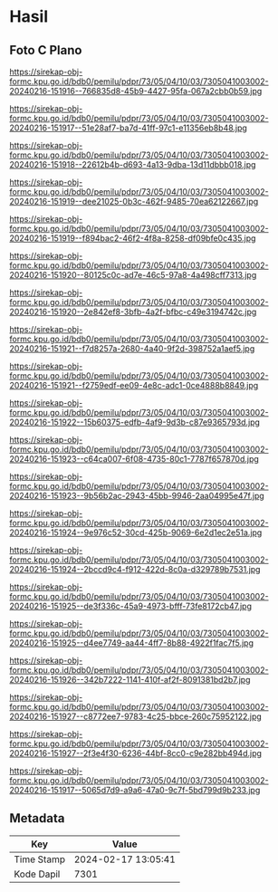 # Hasil

## Foto C Plano

https://sirekap-obj-formc.kpu.go.id/bdb0/pemilu/pdpr/73/05/04/10/03/7305041003002-20240216-151916--766835d8-45b9-4427-95fa-067a2cbb0b59.jpg

https://sirekap-obj-formc.kpu.go.id/bdb0/pemilu/pdpr/73/05/04/10/03/7305041003002-20240216-151917--51e28af7-ba7d-41ff-97c1-e11356eb8b48.jpg

https://sirekap-obj-formc.kpu.go.id/bdb0/pemilu/pdpr/73/05/04/10/03/7305041003002-20240216-151918--22612b4b-d693-4a13-9dba-13d11dbbb018.jpg

https://sirekap-obj-formc.kpu.go.id/bdb0/pemilu/pdpr/73/05/04/10/03/7305041003002-20240216-151919--dee21025-0b3c-462f-9485-70ea62122667.jpg

https://sirekap-obj-formc.kpu.go.id/bdb0/pemilu/pdpr/73/05/04/10/03/7305041003002-20240216-151919--f894bac2-46f2-4f8a-8258-df09bfe0c435.jpg

https://sirekap-obj-formc.kpu.go.id/bdb0/pemilu/pdpr/73/05/04/10/03/7305041003002-20240216-151920--80125c0c-ad7e-46c5-97a8-4a498cff7313.jpg

https://sirekap-obj-formc.kpu.go.id/bdb0/pemilu/pdpr/73/05/04/10/03/7305041003002-20240216-151920--2e842ef8-3bfb-4a2f-bfbc-c49e3194742c.jpg

https://sirekap-obj-formc.kpu.go.id/bdb0/pemilu/pdpr/73/05/04/10/03/7305041003002-20240216-151921--f7d8257a-2680-4a40-9f2d-398752a1aef5.jpg

https://sirekap-obj-formc.kpu.go.id/bdb0/pemilu/pdpr/73/05/04/10/03/7305041003002-20240216-151921--f2759edf-ee09-4e8c-adc1-0ce4888b8849.jpg

https://sirekap-obj-formc.kpu.go.id/bdb0/pemilu/pdpr/73/05/04/10/03/7305041003002-20240216-151922--15b60375-edfb-4af9-9d3b-c87e9365793d.jpg

https://sirekap-obj-formc.kpu.go.id/bdb0/pemilu/pdpr/73/05/04/10/03/7305041003002-20240216-151923--c64ca007-6f08-4735-80c1-7787f657870d.jpg

https://sirekap-obj-formc.kpu.go.id/bdb0/pemilu/pdpr/73/05/04/10/03/7305041003002-20240216-151923--9b56b2ac-2943-45bb-9946-2aa04995e47f.jpg

https://sirekap-obj-formc.kpu.go.id/bdb0/pemilu/pdpr/73/05/04/10/03/7305041003002-20240216-151924--9e976c52-30cd-425b-9069-6e2d1ec2e51a.jpg

https://sirekap-obj-formc.kpu.go.id/bdb0/pemilu/pdpr/73/05/04/10/03/7305041003002-20240216-151924--2bccd9c4-f912-422d-8c0a-d329789b7531.jpg

https://sirekap-obj-formc.kpu.go.id/bdb0/pemilu/pdpr/73/05/04/10/03/7305041003002-20240216-151925--de3f336c-45a9-4973-bfff-73fe8172cb47.jpg

https://sirekap-obj-formc.kpu.go.id/bdb0/pemilu/pdpr/73/05/04/10/03/7305041003002-20240216-151925--d4ee7749-aa44-4ff7-8b88-4922f1fac7f5.jpg

https://sirekap-obj-formc.kpu.go.id/bdb0/pemilu/pdpr/73/05/04/10/03/7305041003002-20240216-151926--342b7222-1141-410f-af2f-8091381bd2b7.jpg

https://sirekap-obj-formc.kpu.go.id/bdb0/pemilu/pdpr/73/05/04/10/03/7305041003002-20240216-151927--c8772ee7-9783-4c25-bbce-260c75952122.jpg

https://sirekap-obj-formc.kpu.go.id/bdb0/pemilu/pdpr/73/05/04/10/03/7305041003002-20240216-151927--2f3e4f30-6236-44bf-8cc0-c9e282bb494d.jpg

https://sirekap-obj-formc.kpu.go.id/bdb0/pemilu/pdpr/73/05/04/10/03/7305041003002-20240216-151917--5065d7d9-a9a6-47a0-9c7f-5bd799d9b233.jpg


## Metadata

| Key        | Value               |
| ---------- | ------------------- |
| Time Stamp | 2024-02-17 13:05:41 |
| Kode Dapil | 7301                |



